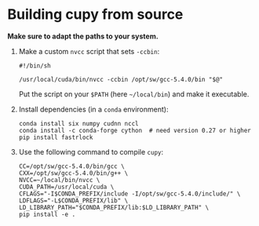 # Building cupy from source

**Make sure to adapt the paths to your system.**

1. Make a custom `nvcc` script that sets `-ccbin`:

       #!/bin/sh

       /usr/local/cuda/bin/nvcc -ccbin /opt/sw/gcc-5.4.0/bin "$@"

   Put the script on your `$PATH` (here `~/local/bin`) and make it executable.

2. Install dependencies (in a `conda` environment):

       conda install six numpy cudnn nccl
       conda install -c conda-forge cython  # need version 0.27 or higher
       pip install fastrlock

3. Use the following command to compile `cupy`:

       CC=/opt/sw/gcc-5.4.0/bin/gcc \
       CXX=/opt/sw/gcc-5.4.0/bin/g++ \
       NVCC=~/local/bin/nvcc \
       CUDA_PATH=/usr/local/cuda \
       CFLAGS="-I$CONDA_PREFIX/include -I/opt/sw/gcc-5.4.0/include/" \
       LDFLAGS="-L$CONDA_PREFIX/lib" \
       LD_LIBRARY_PATH="$CONDA_PREFIX/lib:$LD_LIBRARY_PATH" \
       pip install -e .
